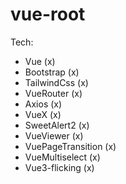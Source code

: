 # vue-root

Tech:

- Vue (x)
- Bootstrap (x)
- TailwindCss (x)
- VueRouter (x)
- Axios (x)
- VueX (x)
- SweetAlert2 (x)
- VueViewer (x)
- VuePageTransition (x)
- VueMultiselect (x)
- Vue3-flicking (x)
